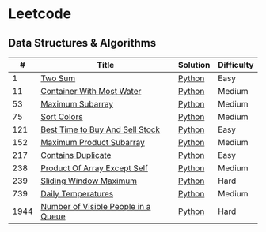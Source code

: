 # Leetcode

## Data Structures & Algorithms

| # | Title | Solution | Difficulty |
|---| ----- | -------- | ---------- |
|1|[Two Sum](https://leetcode.com/problems/two-sum/description/) | [Python](./algorithms/twoSum/twoSum.py) |Easy|
|11|[Container With Most Water](https://leetcode.com/problems/container-with-most-water/description/) | [Python](./algorithms/containerWithMostWater/containerWithMostWater.py) |Medium|
|53|[Maximum Subarray](https://leetcode.com/problems/maximum-subarray/) | [Python](./algorithms/maximumSubArray/maximumSubArray.py)|Medium|
|75|[Sort Colors](https://leetcode.com/problems/sort-colors/) | [Python](./algorithms/sortColors/sortColors-Dutch.py) |Medium|
|121|[Best Time to Buy And Sell Stock](https://leetcode.com/problems/best-time-to-buy-and-sell-stock/) | [Python](./algorithms/bestTimeToBuyAndSellStock/bestTimetoBuyAndSellStock.py) |Easy|
|152|[Maximum Product Subarray](https://leetcode.com/problems/maximum-product-subarray/description/) | [Python](./algorithms/maximumProductSubarray/maximumProductSubarray.py) |Medium|
|217|[Contains Duplicate](https://leetcode.com/problems/contains-duplicate/description/) | [Python](./algorithms/containsDuplicate/containsDuplicate.py) |Easy|
|238|[Product Of Array Except Self](https://leetcode.com/problems/product-of-array-except-self/) | [Python](./algorithms/productOfArrayExceptSelf/productOfArrayExceptSelf.py) |Medium|
|239|[Sliding Window Maximum](https://leetcode.com/problems/sliding-window-maximum/description/) | [Python](./algorithms/slidingWindowMaximum/slidingWindowMaximum.py) |Hard|
|739|[Daily Temperatures](https://leetcode.com/problems/daily-temperatures/description/) | [Python](./algorithms/dailyTemperatures/dailyTemperatures.py) |Medium|
|1944|[Number of Visible People in a Queue](https://leetcode.com/problems/number-of-visible-people-in-a-queue/description/) | [Python](./algorithms/numberOfVisiblePeopleInAQueue/numberOfVisiblePeopleInAQueue.py) |Hard|

